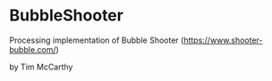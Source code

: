 # BubbleShooter

Processing implementation of Bubble Shooter (https://www.shooter-bubble.com/)

by Tim McCarthy 